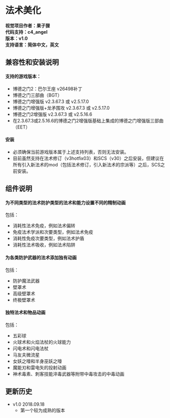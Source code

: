 # 法术美化

**视觉项目作者：果子狸**  
**代码支持：c4_angel**  
**版本：v1.0**  
**支持语言：简体中文，英文**

## 兼容性和安装说明
#### 支持的游戏版本：
- 博德之门2：巴尔王座 v26498补丁
- 博德之门三部曲（BGT）
- 博德之门增强版 v2.3.67.3 或 v2.5.17.0
- 博德之门增强版+龙矛围攻 v2.3.67.3 或 v2.5.17.0
- 博德之门2增强版 v2.3.67.3 或 v2.5.16.6
- 在2.3.67.3或2.5.16.6的博德之门2增强版基础上集成的博德之门增强版三部曲（EET）

#### 安装
- 必须确保当前游戏版本属于上述支持列表，否则无法安装。
- 目前虽然支持在法术修订（v3hotfix03）和SCS（v30）之后安装，但建议在所有引入新法术的mod（包括法术修订，引入新法术的宗派等）之后，SCS之前安装。

## 组件说明

#### 为不同类型的法术防护类型的法术和能力设置不同的精制动画
包括：
- 消耗性法术免疫，例如法术偏转
- 免疫法术学派和次要类型，例如法术免疫
- 消耗性免疫次要类型，例如法术护盾
- 消耗性法术吸收，例如法术陷阱
	
#### 为各类防护武器的法术添加独有动画
包括：
- 防护魔法武器
- 壁罩术
- 高级壁罩术
- 终极壁罩术
	
#### 独特法术和物品动画
包括：
- 五彩球
- 火球术和火焰法杖的火球能力
- 闪电术和闪电法杖
- 马友夫微流星
- 女妖之嚎和半身巫妖之嚎
- 魔能刃和雷电矢的投射动画
- 神术毒素、刺客技能淬毒武器等附带中毒攻击的中毒动画
	
## 更新历史
- v1.0 2018.09.18
	- 第一个较为成熟的版本
